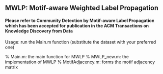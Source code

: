 
## MWLP: Motif-aware Weighted Label Propagation
#### Please refer to Community Detection by Motif-aware Label Propagation which has been accepted for publication in the ACM Transactions on Knowledge Discovery from Data

Usage: run the Main.m function (substitute the dataset with your preferred one)

% Main.m: the main function for MWLP
% MWLP_new.m: the implementation of MWLP
% MotifAdjacency.m: forms the motif adjacency matrix

